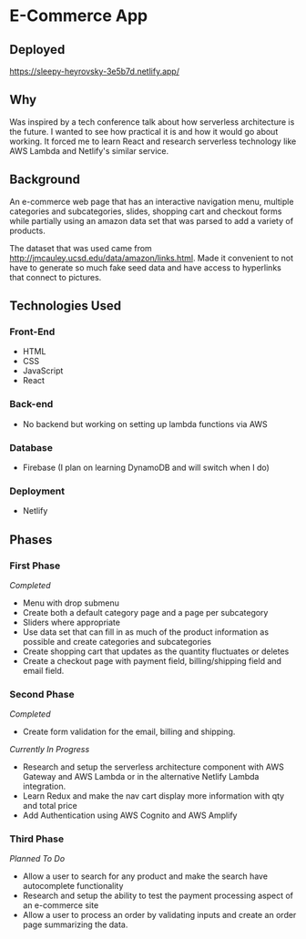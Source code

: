 # E-Commerce App

## Deployed

https://sleepy-heyrovsky-3e5b7d.netlify.app/

## Why
Was inspired by a tech conference talk about how serverless architecture is the future.  I wanted to see how practical it is and how it would go about working.  It forced me to learn React and research serverless technology like AWS Lambda and Netlify's similar service. 

## Background
An e-commerce web page that has an interactive navigation menu, multiple categories and subcategories, slides, shopping cart and checkout forms while partially using an amazon data set that was parsed to add a variety of products.

The dataset that was used came from http://jmcauley.ucsd.edu/data/amazon/links.html.  Made it convenient to not have to generate so much fake seed data and have access to hyperlinks that connect to pictures.

## Technologies Used
### Front-End
* HTML
* CSS
* JavaScript
* React

### Back-end
* No backend but working on setting up lambda functions via AWS

### Database
* Firebase  (I plan on learning DynamoDB and will switch when I do)

### Deployment
* Netlify

## Phases
### First Phase
*Completed*
* Menu with drop submenu
* Create both a default category page and a page per subcategory
* Sliders where appropriate
* Use data set that can fill in as much of the product information as possible and create categories and subcategories
* Create shopping cart that updates as the quantity fluctuates or deletes
* Create a checkout page with payment field, billing/shipping field and email field.

### Second Phase
*Completed*
* Create form validation for the email, billing and shipping.

*Currently In Progress*
* Research and setup the serverless architecture component with AWS Gateway and AWS Lambda or in the alternative Netlify Lambda integration.
* Learn Redux and make the nav cart display more information with qty and total price
* Add Authentication using AWS Cognito and AWS Amplify

### Third Phase
*Planned To Do*
* Allow a user to search for any product and make the search have autocomplete functionality
* Research and setup the ability to test the payment processing aspect of an e-commerce site
* Allow a user to process an order by validating inputs and create an order page summarizing the data.

